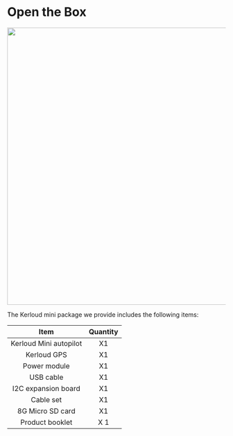 # Open the Box
<p align="center">
<img src ="../images/kerloud_pkgview.png" width= 640/>
</p>

The Kerloud mini package we provide includes the following items:

| Item | Quantity |
| :--: | :--: |
| Kerloud Mini autopilot | X1 |
| Kerloud GPS | X1 |
| Power module | X1 |
| USB cable | X1|
| I2C expansion board | X1 |
| Cable set | X1 |
| 8G Micro SD card |X1|
| Product booklet |X 1|


